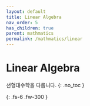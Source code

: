 ```yaml
---
layout: default
title: Linear Algebra
nav_order: 5
has_children: true
parent: mathmatics
permalink: /mathmatics/linear
---
```


# Linear Algebra
선형대수학을 다룹니다.
{: .no_toc }


{: .fs-6 .fw-300 }
